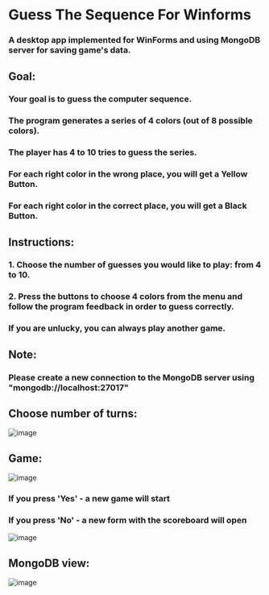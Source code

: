 # Guess The Sequence For Winforms

### A desktop app implemented for WinForms and using MongoDB server for saving game's data.

## Goal:
### Your goal is to guess the computer sequence.
### The program generates a series of 4 colors (out of 8 possible colors).
### The player has 4 to 10 tries to guess the series.
### For each right color in the wrong place, you will get a Yellow Button.
### For each right color in the correct place, you will get a Black Button.
 
## Instructions: 
### 1. Choose the number of guesses you would like to play: from 4 to 10.
### 2. Press the buttons to choose 4 colors from the menu and follow the program feedback in order to guess correctly.

### If you are unlucky, you can always play another game.

## Note:
### Please create a new connection to the MongoDB server using "mongodb://localhost:27017"

## Choose number of turns:
![image](https://user-images.githubusercontent.com/85076725/205105101-b78f381d-451a-45a8-b423-d3787cebb456.png)

## Game:
![image](https://user-images.githubusercontent.com/85076725/205105604-0d356792-0a70-4278-804c-c227f9356133.png)
### If you press 'Yes' - a new game will start
### If you press 'No' - a new form with the scoreboard will open
![image](https://user-images.githubusercontent.com/85076725/205106423-261ea50e-814d-4833-8587-73f04f7ff7a9.png)

## MongoDB view:
![image](https://user-images.githubusercontent.com/85076725/205104721-85cab49b-0526-442a-a6e1-68ec7a584e71.png)
